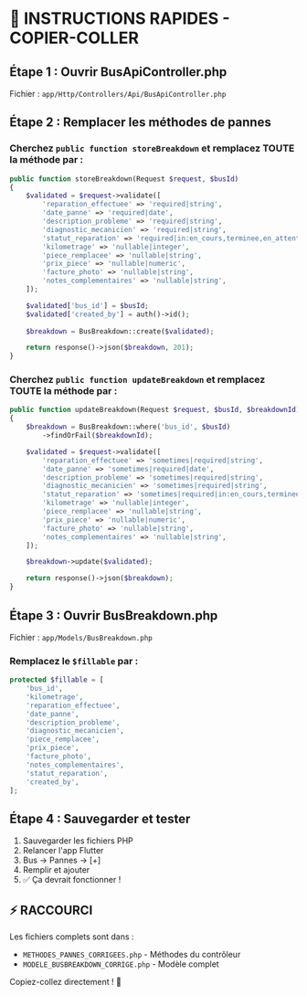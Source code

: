 # 🚀 INSTRUCTIONS RAPIDES - COPIER-COLLER

## Étape 1 : Ouvrir BusApiController.php

Fichier : `app/Http/Controllers/Api/BusApiController.php`

## Étape 2 : Remplacer les méthodes de pannes

### Cherchez `public function storeBreakdown` et remplacez TOUTE la méthode par :

```php
public function storeBreakdown(Request $request, $busId)
{
    $validated = $request->validate([
        'reparation_effectuee' => 'required|string',
        'date_panne' => 'required|date',
        'description_probleme' => 'required|string',
        'diagnostic_mecanicien' => 'required|string',
        'statut_reparation' => 'required|in:en_cours,terminee,en_attente_pieces',
        'kilometrage' => 'nullable|integer',
        'piece_remplacee' => 'nullable|string',
        'prix_piece' => 'nullable|numeric',
        'facture_photo' => 'nullable|string',
        'notes_complementaires' => 'nullable|string',
    ]);

    $validated['bus_id'] = $busId;
    $validated['created_by'] = auth()->id();
    
    $breakdown = BusBreakdown::create($validated);

    return response()->json($breakdown, 201);
}
```

### Cherchez `public function updateBreakdown` et remplacez TOUTE la méthode par :

```php
public function updateBreakdown(Request $request, $busId, $breakdownId)
{
    $breakdown = BusBreakdown::where('bus_id', $busId)
        ->findOrFail($breakdownId);

    $validated = $request->validate([
        'reparation_effectuee' => 'sometimes|required|string',
        'date_panne' => 'sometimes|required|date',
        'description_probleme' => 'sometimes|required|string',
        'diagnostic_mecanicien' => 'sometimes|required|string',
        'statut_reparation' => 'sometimes|required|in:en_cours,terminee,en_attente_pieces',
        'kilometrage' => 'nullable|integer',
        'piece_remplacee' => 'nullable|string',
        'prix_piece' => 'nullable|numeric',
        'facture_photo' => 'nullable|string',
        'notes_complementaires' => 'nullable|string',
    ]);

    $breakdown->update($validated);

    return response()->json($breakdown);
}
```

## Étape 3 : Ouvrir BusBreakdown.php

Fichier : `app/Models/BusBreakdown.php`

### Remplacez le `$fillable` par :

```php
protected $fillable = [
    'bus_id',
    'kilometrage',
    'reparation_effectuee',
    'date_panne',
    'description_probleme',
    'diagnostic_mecanicien',
    'piece_remplacee',
    'prix_piece',
    'facture_photo',
    'notes_complementaires',
    'statut_reparation',
    'created_by',
];
```

## Étape 4 : Sauvegarder et tester

1. Sauvegarder les fichiers PHP
2. Relancer l'app Flutter
3. Bus → Pannes → [+]
4. Remplir et ajouter
5. ✅ Ça devrait fonctionner !

## ⚡ RACCOURCI

Les fichiers complets sont dans :
- `METHODES_PANNES_CORRIGEES.php` - Méthodes du contrôleur
- `MODELE_BUSBREAKDOWN_CORRIGE.php` - Modèle complet

Copiez-collez directement ! 🚀
